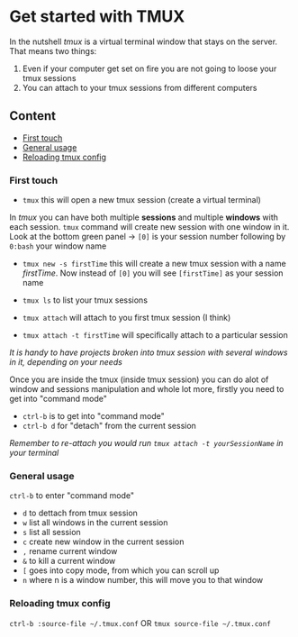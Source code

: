 # Get started with TMUX

In the nutshell _tmux_ is a virtual terminal window that stays on the server. That means two things:

1. Even if your computer get set on fire you are not going to loose your tmux sessions
2. You can attach to your tmux sessions from different computers

## Content

- [First touch](#firstTouch)
- [General usage](#generalUsage)
- [Reloading tmux config](#reloadingTmuxConfig)

### <a id="firstTouch" style="text-decoration: none;">First touch</a>

- `tmux` this will open a new tmux session (create a virtual terminal)

In _tmux_ you can have both multiple __sessions__ and multiple __windows__ with each session. `tmux` command
will create new session with one window in it. Look at the bottom green panel -> `[0]` is your session number
following by `0:bash` your window name

- `tmux new -s firstTime`  this will create a new tmux session with a name _firstTime_. Now instead of `[0]`
you will see `[firstTime]` as your session name

- `tmux ls` to list your tmux sessions
- `tmux attach` will attach to you first tmux session (I think)
- `tmux attach -t firstTime` will specifically attach to a particular session 

_It is handy to have projects broken into tmux session with several windows in it, depending on your needs_

Once you are inside the tmux (inside tmux session) you can do alot of window and sessions manipulation and
whole lot more, firstly you need to get into "command mode"

- `ctrl-b` is to get into "command mode" 
- `ctrl-b d` for "detach" from the current session

_Remember to re-attach you would run `tmux attach -t yourSessionName` in your terminal_

### <a id="generalUsage">General usage</a>

`ctrl-b` to enter "command mode"

- `d` to dettach from tmux session
- `w` list all windows in the current session
- `s` list all session
- `c` create new window in the current session
- `,` rename current window
- `&` to kill a current window
- `[` goes into copy mode, from which you can scroll up
- `n` where n is a window number, this will move you to that window
 
### <a id="reloadingTmuxConfig">Reloading tmux config</a>

`ctrl-b :source-file ~/.tmux.conf` 
OR
`tmux source-file ~/.tmux.conf`
